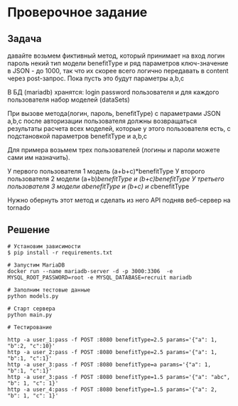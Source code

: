 # Проверочное задание

## Задача

давайте возьмем фиктивный метод, который принимает на вход
логин
пароль
некий тип модели benefitType
и ряд параметров ключ-значение в JSON - до 1000, так что их скорее всего логично передавать в content
через post-запрос. Пока пусть это будут параметры a,b,c

В БД (mariadb) хранятся:
login
password
пользователя и для каждого пользователя набор моделей (dataSets)

При вызове метода(логин, пароль, benefitType) c параметрами JSON a,b,c 
после авторизации пользователя должны возвращаться результаты расчета всех моделей, которые у этого пользователя есть, 
с подстановкой параметров benefitType и a,b,c

Для примера возьмем трех пользователей (логины и пароли можете сами им назначить).

У первого пользователя 1 модель (a+b+c)*benefitType
У второго пользователя 2 модели (a+b)*benefitType и (b+c)*benefitType
У третьего пользователя 3 модели a*benefitType и (b+c) и c*benefitType

Нужно обернуть этот метод и сделать из него API подняв веб-сервер на tornado


## Решение

```
# Установим зависимости
$ pip install -r requirements.txt

# Запустим MariaDB
docker run --name mariadb-server -d -p 3000:3306  -e MYSQL_ROOT_PASSWORD=root -e MYSQL_DATABASE=recruit mariadb

# Заполним тестовые данные
python models.py

# Старт сервера
python main.py

# Тестирование

http -a user_1:pass -f POST :8080 benefitType=2.5 params='{"a": 1, "b":2, "c":10}'
http -a user_2:pass -f POST :8080 benefitType=2.5 params='{"a": 1, "b":1, "c":1}'
http -a user_3:pass -f POST :8080 benefitType=a params='{"a": 1, "b":1, "c":1}'
http -a user_3:pass -f POST :8080 benefitType=1.5 params='{"a": "abc", "b": 1, "c": 1}'
http -a user_4:pass -f POST :8080 benefitType=1.5 params='{"a": 2, "b": 1, "c": 1}'
```
